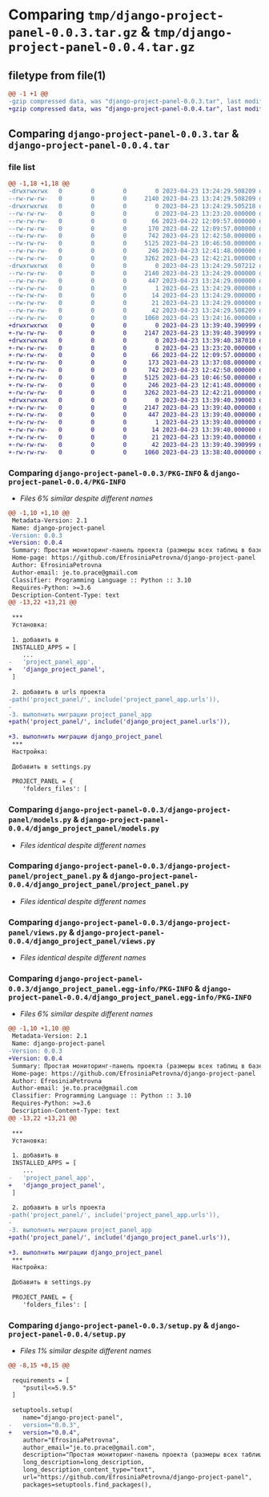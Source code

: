 # Comparing `tmp/django-project-panel-0.0.3.tar.gz` & `tmp/django-project-panel-0.0.4.tar.gz`

## filetype from file(1)

```diff
@@ -1 +1 @@
-gzip compressed data, was "django-project-panel-0.0.3.tar", last modified: Sun Apr 23 13:24:29 2023, max compression
+gzip compressed data, was "django-project-panel-0.0.4.tar", last modified: Sun Apr 23 13:39:40 2023, max compression
```

## Comparing `django-project-panel-0.0.3.tar` & `django-project-panel-0.0.4.tar`

### file list

```diff
@@ -1,18 +1,18 @@
-drwxrwxrwx   0        0        0        0 2023-04-23 13:24:29.508209 django-project-panel-0.0.3/
--rw-rw-rw-   0        0        0     2140 2023-04-23 13:24:29.508209 django-project-panel-0.0.3/PKG-INFO
-drwxrwxrwx   0        0        0        0 2023-04-23 13:24:29.505218 django-project-panel-0.0.3/django-project-panel/
--rw-rw-rw-   0        0        0        0 2023-04-23 13:23:20.000000 django-project-panel-0.0.3/django-project-panel/__init__.py
--rw-rw-rw-   0        0        0       66 2023-04-22 12:09:57.000000 django-project-panel-0.0.3/django-project-panel/admin.py
--rw-rw-rw-   0        0        0      170 2023-04-22 12:09:57.000000 django-project-panel-0.0.3/django-project-panel/apps.py
--rw-rw-rw-   0        0        0      742 2023-04-23 12:42:50.000000 django-project-panel-0.0.3/django-project-panel/models.py
--rw-rw-rw-   0        0        0     5125 2023-04-23 10:46:50.000000 django-project-panel-0.0.3/django-project-panel/project_panel.py
--rw-rw-rw-   0        0        0      246 2023-04-23 12:41:48.000000 django-project-panel-0.0.3/django-project-panel/urls.py
--rw-rw-rw-   0        0        0     3262 2023-04-23 12:42:21.000000 django-project-panel-0.0.3/django-project-panel/views.py
-drwxrwxrwx   0        0        0        0 2023-04-23 13:24:29.507212 django-project-panel-0.0.3/django_project_panel.egg-info/
--rw-rw-rw-   0        0        0     2140 2023-04-23 13:24:29.000000 django-project-panel-0.0.3/django_project_panel.egg-info/PKG-INFO
--rw-rw-rw-   0        0        0      447 2023-04-23 13:24:29.000000 django-project-panel-0.0.3/django_project_panel.egg-info/SOURCES.txt
--rw-rw-rw-   0        0        0        1 2023-04-23 13:24:29.000000 django-project-panel-0.0.3/django_project_panel.egg-info/dependency_links.txt
--rw-rw-rw-   0        0        0       14 2023-04-23 13:24:29.000000 django-project-panel-0.0.3/django_project_panel.egg-info/requires.txt
--rw-rw-rw-   0        0        0       21 2023-04-23 13:24:29.000000 django-project-panel-0.0.3/django_project_panel.egg-info/top_level.txt
--rw-rw-rw-   0        0        0       42 2023-04-23 13:24:29.508209 django-project-panel-0.0.3/setup.cfg
--rw-rw-rw-   0        0        0     1060 2023-04-23 13:24:16.000000 django-project-panel-0.0.3/setup.py
+drwxrwxrwx   0        0        0        0 2023-04-23 13:39:40.390999 django-project-panel-0.0.4/
+-rw-rw-rw-   0        0        0     2147 2023-04-23 13:39:40.390999 django-project-panel-0.0.4/PKG-INFO
+drwxrwxrwx   0        0        0        0 2023-04-23 13:39:40.387010 django-project-panel-0.0.4/django_project_panel/
+-rw-rw-rw-   0        0        0        0 2023-04-23 13:23:20.000000 django-project-panel-0.0.4/django_project_panel/__init__.py
+-rw-rw-rw-   0        0        0       66 2023-04-22 12:09:57.000000 django-project-panel-0.0.4/django_project_panel/admin.py
+-rw-rw-rw-   0        0        0      173 2023-04-23 13:37:08.000000 django-project-panel-0.0.4/django_project_panel/apps.py
+-rw-rw-rw-   0        0        0      742 2023-04-23 12:42:50.000000 django-project-panel-0.0.4/django_project_panel/models.py
+-rw-rw-rw-   0        0        0     5125 2023-04-23 10:46:50.000000 django-project-panel-0.0.4/django_project_panel/project_panel.py
+-rw-rw-rw-   0        0        0      246 2023-04-23 12:41:48.000000 django-project-panel-0.0.4/django_project_panel/urls.py
+-rw-rw-rw-   0        0        0     3262 2023-04-23 12:42:21.000000 django-project-panel-0.0.4/django_project_panel/views.py
+drwxrwxrwx   0        0        0        0 2023-04-23 13:39:40.390003 django-project-panel-0.0.4/django_project_panel.egg-info/
+-rw-rw-rw-   0        0        0     2147 2023-04-23 13:39:40.000000 django-project-panel-0.0.4/django_project_panel.egg-info/PKG-INFO
+-rw-rw-rw-   0        0        0      447 2023-04-23 13:39:40.000000 django-project-panel-0.0.4/django_project_panel.egg-info/SOURCES.txt
+-rw-rw-rw-   0        0        0        1 2023-04-23 13:39:40.000000 django-project-panel-0.0.4/django_project_panel.egg-info/dependency_links.txt
+-rw-rw-rw-   0        0        0       14 2023-04-23 13:39:40.000000 django-project-panel-0.0.4/django_project_panel.egg-info/requires.txt
+-rw-rw-rw-   0        0        0       21 2023-04-23 13:39:40.000000 django-project-panel-0.0.4/django_project_panel.egg-info/top_level.txt
+-rw-rw-rw-   0        0        0       42 2023-04-23 13:39:40.390999 django-project-panel-0.0.4/setup.cfg
+-rw-rw-rw-   0        0        0     1060 2023-04-23 13:38:40.000000 django-project-panel-0.0.4/setup.py
```

### Comparing `django-project-panel-0.0.3/PKG-INFO` & `django-project-panel-0.0.4/PKG-INFO`

 * *Files 6% similar despite different names*

```diff
@@ -1,10 +1,10 @@
 Metadata-Version: 2.1
 Name: django-project-panel
-Version: 0.0.3
+Version: 0.0.4
 Summary: Простая мониторинг-панель проекта (размеры всех таблиц в базе данных, медиа файлов и т.д)
 Home-page: https://github.com/EfrosiniaPetrovna/django-project-panel
 Author: EfrosiniaPetrovna
 Author-email: je.to.prace@gmail.com
 Classifier: Programming Language :: Python :: 3.10
 Requires-Python: >=3.6
 Description-Content-Type: text
@@ -13,22 +13,21 @@
 
 ***
 Установка:
 
 1. добавить в
 INSTALLED_APPS = [
 	...
-	'project_panel_app',
+	'django_project_panel',
 ]
 
 2. добавить в urls проекта
-path('project_panel/', include('project_panel_app.urls')),
-
-3. выполнить миграции project_panel_app
+path('project_panel/', include('django_project_panel.urls')),
 
+3. выполнить миграции django_project_panel
 ***
 Настройка:
 
 Добавить в settings.py
 
 PROJECT_PANEL = {
 	'folders_files': [
```

### Comparing `django-project-panel-0.0.3/django-project-panel/models.py` & `django-project-panel-0.0.4/django_project_panel/models.py`

 * *Files identical despite different names*

### Comparing `django-project-panel-0.0.3/django-project-panel/project_panel.py` & `django-project-panel-0.0.4/django_project_panel/project_panel.py`

 * *Files identical despite different names*

### Comparing `django-project-panel-0.0.3/django-project-panel/views.py` & `django-project-panel-0.0.4/django_project_panel/views.py`

 * *Files identical despite different names*

### Comparing `django-project-panel-0.0.3/django_project_panel.egg-info/PKG-INFO` & `django-project-panel-0.0.4/django_project_panel.egg-info/PKG-INFO`

 * *Files 6% similar despite different names*

```diff
@@ -1,10 +1,10 @@
 Metadata-Version: 2.1
 Name: django-project-panel
-Version: 0.0.3
+Version: 0.0.4
 Summary: Простая мониторинг-панель проекта (размеры всех таблиц в базе данных, медиа файлов и т.д)
 Home-page: https://github.com/EfrosiniaPetrovna/django-project-panel
 Author: EfrosiniaPetrovna
 Author-email: je.to.prace@gmail.com
 Classifier: Programming Language :: Python :: 3.10
 Requires-Python: >=3.6
 Description-Content-Type: text
@@ -13,22 +13,21 @@
 
 ***
 Установка:
 
 1. добавить в
 INSTALLED_APPS = [
 	...
-	'project_panel_app',
+	'django_project_panel',
 ]
 
 2. добавить в urls проекта
-path('project_panel/', include('project_panel_app.urls')),
-
-3. выполнить миграции project_panel_app
+path('project_panel/', include('django_project_panel.urls')),
 
+3. выполнить миграции django_project_panel
 ***
 Настройка:
 
 Добавить в settings.py
 
 PROJECT_PANEL = {
 	'folders_files': [
```

### Comparing `django-project-panel-0.0.3/setup.py` & `django-project-panel-0.0.4/setup.py`

 * *Files 1% similar despite different names*

```diff
@@ -8,15 +8,15 @@
 
 requirements = [
 	"psutil<=5.9.5"
 ]
 
 setuptools.setup(
 	name="django-project-panel",
-	version="0.0.3",
+	version="0.0.4",
 	author="EfrosiniaPetrovna",
 	author_email="je.to.prace@gmail.com",
 	description="Простая мониторинг-панель проекта (размеры всех таблиц в базе данных, медиа файлов и т.д)",
 	long_description=long_description,
 	long_description_content_type="text",
 	url="https://github.com/EfrosiniaPetrovna/django-project-panel",
 	packages=setuptools.find_packages(),
```

